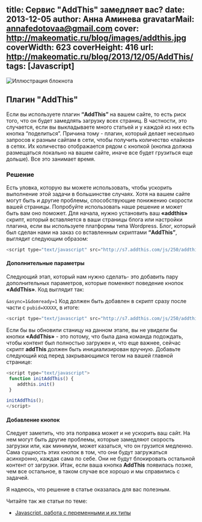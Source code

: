 title: Сервис "AddThis" замедляет вас?
date: 2013-12-05
author: Анна Аминева
gravatarMail: annafedotovaa@gmail.com
cover: http://makeomatic.ru/blog/images/addthis.jpg
coverWidth: 623
coverHeight: 416
url: http://makeomatic.ru/blog/2013/12/05/AddThis/
tags: [Javascript]
---

![Иллюстрация блокнота](/blog/images/addthis.jpg)

## Плагин "AddThis"
Если вы используете плагин **“AddThis”** на вашем сайте, то есть риск того, что он будет замедлять загрузку всех страниц. В частности, это случается, если вы выкладываете много статьей и у каждой из них есть кнопка “поделиться”. Причина тому - плагин, который делает несколько запросов к разным сайтам в сети, чтобы получить количество «лайков» в сетях. Их количество отображается рядом с кнопкой (кнопка должна размещаться локально на вашем сайте, иначе все будет грузиться еще дольше). Все это занимает время.

<!-- more -->

### Решение
Есть уловка, которую вы можете использовать, чтобы ускорить выполнение этой задачи в большинстве случаях. Хотя на вашем сайте могут быть и другие проблемы, способствующие понижению скорости вашей страницы. Попробуйте использовать наше решение и может быть вам оно поможет.
Для начала, нужно установить ваш **«addthis»** скрипт, который вставляется в ваши страницы блога или настройки плагина, если вы используете платформы типа Wordpress. Блог, который был сделан нами на заказ со вставленным скриптами **“AddThis”**, выглядит следующим образом:

```javascript
<script type="text/javascript" src="http://s7.addthis.com/js/250/addthis_widget.js#pubid=xa-4f3e33c72b9a4e40">
```

#### Дополнительные параметры
Следующий этап, который нам нужно сделать- это добавить пару дополнительных параметров, которые поменяют поведение кнопок **«AddThis»**. Код выглядит так:

`&async=1&domready=1`
Код должен быть добавлен в скрипт сразу после части с `pubid=XXXXX`, в итоге:

```javascript
<script type="text/javascript" src="http://s7.addthis.com/js/250/addthis_widget.js#pubid=xa-4f3e33c72b9a4e40&async=1&domready=1">
```

Если бы вы обновили станицу на данном этапе, вы не увидели бы кнопки **«AddThis»** - это потому, что была дана команда подождать, чтобы контент был полностью загружен и, что еще важнее, сейчас скрипт **addThis** должен быть инициализирован вручную. Добавьте следующий код перед закрывающимся тегом на вашей главной странице: 

```javascript
<script type="text/javascript"> 
 function initAddThis() {
    addthis.init()
 }

initAddThis();
</script>
```
#### Добавление кнопок
Следует заметить, что эта поправка может и не ускорить ваш сайт. На нем могут быть другие проблемы, которые замедляют скорость загрузки или, как минимум, может казаться, что он грузится медленно. Сама сущность этих кнопок в том, что они будут загружаться асинхронно, каждая сама по себе. Они не будут блокировать остальной контент от загрузки. Итак, если ваша кнопка **AddThis** появилась позже, чем все остальное, в таком случае все хорошо и мы справились с задачей. 

Я надеюсь, что решение в статье оказалась для вас полезным.

Читайте так же статьи по теме: 

* [Javascript, работа с переменными и их типы](http://makeomatic.ru/blog/2013/11/09/variables/)
